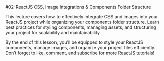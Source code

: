 #02-ReactJS CSS, Image Integrations & Components Folder Structure

This lecture covers how to effectively integrate CSS and images into your ReactJS project while organizing your components folder structure. Learn best practices for styling components, managing assets, and structuring your project for scalability and maintainability.

By the end of this lesson, you’ll be equipped to style your ReactJS components, manage images, and organize your project files efficiently. Don’t forget to like, comment, and subscribe for more ReactJS tutorials!